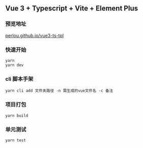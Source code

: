 ## Vue 3 + Typescript + Vite + Element Plus

### 预览地址
[perlou.github.io/vue3-ts-tpl](https://perlou.github.io/vue3-ts-tpl)

### 快速开始

```
yarn
yarn dev
```

### cli 脚本手架

```
yarn cli add 文件夹路径 -n 需生成的vue文件名 -c 备注
```

### 项目打包

```
yarn build
```

### 单元测试

```
yarn test
```

